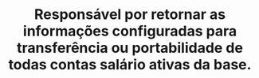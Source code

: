 ---
title: >-
  Responsável por retornar as informações configuradas para transferência ou
  portabilidade de todas contas salário ativas da base.
api:
  file: readme-hml-corebank.json
  operationId: get_v1-portability-dados-portabilidade
hidden: false
---